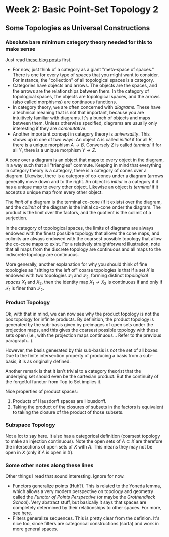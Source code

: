 # Week 2: Basic Point-Set Topology 2

## Some Topologies as Universal Constructions

### Absolute bare minimum category theory needed for this to make sense

Just read [these blog posts](https://www.math3ma.com/categories/category-theory)
first.

- For now, just think of a category as a giant "meta-space of spaces." There is
  one for every type of spaces that you might want to consider. For instance,
  the "collection" of all topological spaces is a category.
- Categories have objects and arrows. The objects are the spaces, and the
  arrows are the relationships between them. In the category of topological
  spaces, the objects are topological spaces, and the arrows (also called
  morphisms) are continuous functions.
- In category theory, we are often concerned with _diagrams_. These have a
  technical meaning that is not that important, because you are intuitively
  familiar with diagrams. It's a bunch of objects and maps between them.
  Unless otherwise specified, diagrams are usually only interesting if they
  are _commutative_.
- Another important concept in category theory is _universality_. This shows up
  in one of two ways: An object $A$ is called _initial_ if for all $B$, there
  is a unique morphism $A\to B$. Conversely $Z$ is called _terminal_ if for
  all $Y$, there is a unique morphism $Y\to Z$.

A _cone_ over a diagram is an object that maps to every object in the diagram,
in a way such that all "triangles" commute. Keeping in mind that everything in
category theory is a category, there is a category of cones over a diagram.
Likewise, there is a category of co-cones under a diagram (arrows generally move
down and to the right. An object is _initial_ in a category if it has a unique
map to every other object. Likewise an object is _terminal_ if it accepts a
unique map from every other object.

The _limit_ of a diagram is the terminal co-cone (if it exists) over the
diagram, and the _colimit_ of the diagram is the initial co-cone onder the
diagram. The product is the limit over the factors, and the quotient is the
colimit of a surjection.

In the category of topological spaces, the limits of diagrams are always endowed
with the finest possible topology that allows the cone maps, and colimits are
always endowed with the coarsest possible topology that allow the co-cone maps to
exist. For a relatively straightforward illustration, note that all maps from
the discrete topology are continuous and all maps to the indiscrete topology are
continuous.

More generally, another explanation for why you should think of fine topologies
as "sitting to the left of" coarse topologies is that if a set $X$ is endowed
with two topologies $\mathcal{T}_1$ and $\mathcal{T}_2$, forming distinct
_topological spaces_ $X_1$ and $X_2$, then the identity map $X_1 \to X_2$ is
continuous if and only if $\mathcal{T}_1$ is finer than $\mathcal{T}_2$.

### Product Topology

Ok, with that in mind, we can now see why the product topology is not the box
topology for infinite products. By definition, the product topology is generated
by the sub-basis given by preimages of open sets under the projection maps, and
this gives the coarsest possible topology with these sets open (i.e., with the
projection maps continuous... Refer to the previous paragraph...).

However, the basis generated by this sub-basis is _not_ the set of all boxes.
Due to the finite intersection property of producing a basis from a sub-basis,
it is as originally defined.

Another remark is that it isn't trivial to a category theorist that the
underlying set should even be the cartesian product. But the continuity of the
forgetful functor from Top to Set implies it.

Nice properties of product spaces:

1. Products of Hausdorff spaces are Housdorff.
2. Taking the product of the closures of subsets in the factors is equivalent to
   taking the closure of the product of those subsets.

### Subspace Topology

Not a lot to say here. It also has a categorical definition (coarsest topology
to make an injection continuous). Note the open sets of $A\subseteq X$ are
therefore the intersections of open sets of $X$ with $A$. This means they may
not be open in $X$ (only if $A$ is open in $X$).

### Some other notes along these lines

Other things I read that sound interesting. Ignore for now.

- Functors generalize points (Huh?). This is related to the Yoneda lemma, which
  allows a very modern perspective on topology and geometry called the
  _Functor of Points Perspective_ (or maybe the _Grothendieck School_). Very
  abstract stuff, but basically it says that spaces are completely determined
  by their relationships to other spaces. For more, see
  [here](https://www.math3ma.com/blog/the-yoneda-perspective).
- Filters generalize sequences. This is pretty clear from the definion. It's
  nice too, since filters are categorical constructions (sorta) and work in
  more general spaces.
